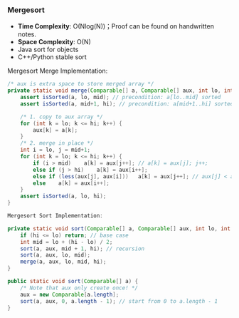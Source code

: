 ### Mergesort 

* **Time Complexity**: O(Nlog(N))；Proof can be found on handwritten notes.
* **Space Complexity**: O(N)
* Java sort for objects 
* C++/Python stable sort 


Mergesort Merge Implementation: <br>
```java
/* aux is extra space to store merged array */
private static void merge(Comparable[] a, Comparable[] aux, int lo, int mid, int hi) {
	assert isSorted(a, lo, mid); // precondition: a[lo..mid] sorted 
	assert isSorted(a, mid+1, hi); // precondition: a[mid+1..hi] sorted

	/* 1. copy to aux array */
	for (int k = lo; k <= hi; k++) {
		aux[k] = a[k];
	}
	/* 2. merge in place */
	int i = lo, j = mid+1;
	for (int k = lo; k <= hi; k++) {
		if (i > mid) 	a[k] = aux[j++]; // a[k] = aux[j]; j++;
		else if (j > hi) 	a[k] = aux[i++];
		else if (less(aux[j], aux[i])) 	 a[k] = aux[j++]; // aux[j] < aux[i]
		else 	a[k] = aux[i++];
	}
	assert isSorted(a, lo, hi);
}

Mergesort Sort Implementation:

private static void sort(Comparable[] a, Comparable[] aux, int lo, int hi) {
	if (hi <= lo) return; // base case 
	int mid = lo + (hi - lo) / 2;
	sort(a, aux, mid + 1, hi); // recursion
	sort(a, aux, lo, mid);
	merge(a, aux, lo, mid, hi);
}

public static void sort(Comparable[] a) {
	/* Note that aux only create once! */
	aux = new Comparable[a.length];
	sort(a, aux, 0, a.length - 1); // start from 0 to a.length - 1
}

```
